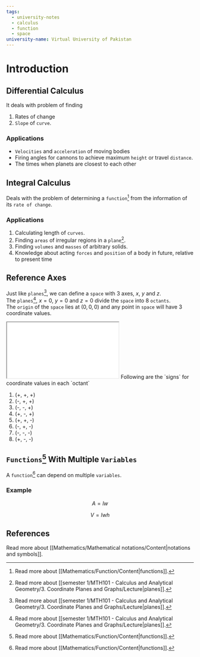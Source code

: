```yaml
---
tags:
  - university-notes
  - calculus
  - function
  - space
university-name: Virtual University of Pakistan
---
```


# Introduction
## Differential Calculus
It deals with problem of finding

1. Rates of change
2. `Slope` of `curve`.

### Applications
- `Velocities` and `acceleration` of moving bodies
- Firing angles for cannons to achieve maximum `height` or travel `distance`.
- The times when planets are closest to each other

## Integral Calculus
Deals with the problem of determining a `function`[^1] from the information of its `rate of change`.

### Applications
1. Calculating length of `curves`.
2. Finding `areas` of irregular regions in a `plane`[^2].
3. Finding `volumes` and `masses` of arbitrary solids.
4. Knowledge about acting `forces` and `position` of a body in future, relative to present time

## Reference Axes
Just like `planes`[^2], we can define a `space` with 3 axes, $x$, $y$ and $z$.  
The `planes`[^2], $x = 0$, $y = 0$ and $z = 0$ divide the `space` into 8 `octants`.  
The `origin` of the `space` lies at $(0, 0, 0)$ and any point in `space` will have 3 coordinate values.

<iframe src="../figures/octants.html"></iframe>
Following are the `signs` for coordinate values in each `octant`

1. (+, +, +)
2. (-, +, +)
3. (-, -, +)
4. (+, -, +)
5. (+, +, -)
6. (-, +, -)
7. (-, -, -)
8. (+, -, -)

## `Functions`[^3] With Multiple `Variables`
A `function`[^3] can depend on multiple `variables`.

### Example

$$A = lw$$

$$V = lwh$$

## References
Read more about [[Mathematics/Mathematical notations/Content|notations and symbols]].

[^1]: Read more about [[Mathematics/Function/Content|functions]].
[^2]: Read more about [[semester 1/MTH101 - Calculus and Analytical Geometry/3. Coordinate Planes and Graphs/Lecture|planes]].
[^3]: Read more about [[Mathematics/Function/Content|functions]].
